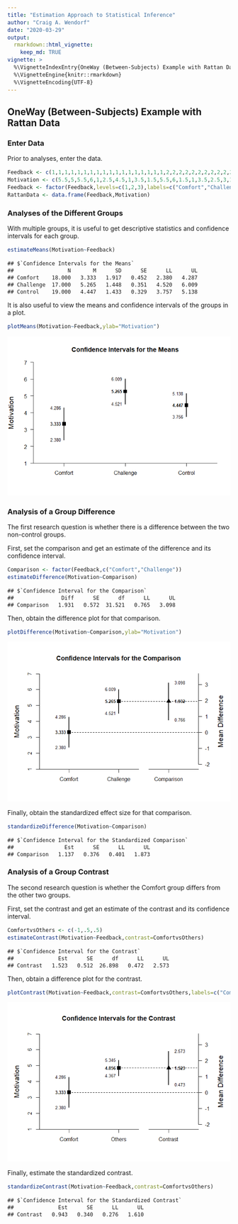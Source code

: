 ```yaml
---
title: "Estimation Approach to Statistical Inference"
author: "Craig A. Wendorf"
date: "2020-03-29"
output: 
  rmarkdown::html_vignette:
    keep_md: TRUE
vignette: >
  %\VignetteIndexEntry{OneWay (Between-Subjects) Example with Rattan Data}
  %\VignetteEngine{knitr::rmarkdown}
  %\VignetteEncoding{UTF-8}
---
```






## OneWay (Between-Subjects) Example with Rattan Data

### Enter Data

Prior to analyses, enter the data.


```r
Feedback <- c(1,1,1,1,1,1,1,1,1,1,1,1,1,1,1,1,1,1,2,2,2,2,2,2,2,2,2,2,2,2,2,2,2,2,2,3,3,3,3,3,3,3,3,3,3,3,3,3,3,3,3,3,3,3)
Motivation <- c(5.5,5,5.5,6,1,2.5,4.5,1,3.5,1.5,5.5,6,1.5,1,3.5,2.5,3,1,2,6,4.5,4.5,6,7,3,7,3.5,5,4.5,5.5,6.5,6,6,7,5.5,6,2.5,4.5,3.5,6,5,6,3.5,4,3,5.5,3,6,3,5,6,6.5,3.5,2)
Feedback <- factor(Feedback,levels=c(1,2,3),labels=c("Comfort","Challenge","Control"))
RattanData <- data.frame(Feedback,Motivation)
```

### Analyses of the Different Groups

With multiple groups, it is useful to get descriptive statistics and confidence intervals for each group.


```r
estimateMeans(Motivation~Feedback)
```

```
## $`Confidence Intervals for the Means`
##                 N       M      SD      SE      LL      UL
## Comfort    18.000   3.333   1.917   0.452   2.380   4.287
## Challenge  17.000   5.265   1.448   0.351   4.520   6.009
## Control    19.000   4.447   1.433   0.329   3.757   5.138
```

It is also useful to view the means and confidence intervals of the groups in a plot.


```r
plotMeans(Motivation~Feedback,ylab="Motivation")
```

![](figures/Rattan-Means-1.png)<!-- -->

### Analysis of a Group Difference

The first research question is whether there is a difference between the two non-control groups.

First, set the comparison and get an estimate of the difference and its confidence interval.


```r
Comparison <- factor(Feedback,c("Comfort","Challenge"))
estimateDifference(Motivation~Comparison)
```

```
## $`Confidence Interval for the Comparison`
##               Diff      SE      df      LL      UL
## Comparison   1.931   0.572  31.521   0.765   3.098
```

Then, obtain the difference plot for that comparison.


```r
plotDifference(Motivation~Comparison,ylab="Motivation")
```

![](figures/Rattan-Difference-1.png)<!-- -->

Finally, obtain the standardized effect size for that comparison.


```r
standardizeDifference(Motivation~Comparison)
```

```
## $`Confidence Interval for the Standardized Comparison`
##                Est      SE      LL      UL
## Comparison   1.137   0.376   0.401   1.873
```

### Analysis of a Group Contrast

The second research question is whether the Comfort group differs from the other two groups.

First, set the contrast and get an estimate of the contrast and its confidence interval.


```r
ComfortvsOthers <- c(-1,.5,.5)
estimateContrast(Motivation~Feedback,contrast=ComfortvsOthers)
```

```
## $`Confidence Interval for the Contrast`
##              Est      SE      df      LL      UL
## Contrast   1.523   0.512  26.898   0.472   2.573
```

Then, obtain a difference plot for the contrast.


```r
plotContrast(Motivation~Feedback,contrast=ComfortvsOthers,labels=c("Comfort","Others"),ylab="Motivation")
```

![](figures/Rattan-Contrast-1.png)<!-- -->

Finally, estimate the standardized contrast.


```r
standardizeContrast(Motivation~Feedback,contrast=ComfortvsOthers)
```

```
## $`Confidence Interval for the Standardized Contrast`
##              Est      SE      LL      UL
## Contrast   0.943   0.340   0.276   1.610
```
